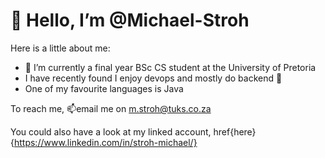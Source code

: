 # 👋 Hello, I’m @Michael-Stroh

Here is a little about me:
- 🌱 I’m currently a final year BSc CS student at the University of Pretoria
- I have recently found I enjoy devops and mostly do backend :ghost:
- One of my favourite languages is Java


To reach me, 📫email me on m.stroh@tuks.co.za

You could also have a look at my linked account, href{here}{https://www.linkedin.com/in/stroh-michael/}
<!---
Michael-Stroh/Michael-Stroh is a ✨ special ✨ repository because its `README.md` (this file) appears on your GitHub profile.
You can click the Preview link to take a look at your changes.
--->
